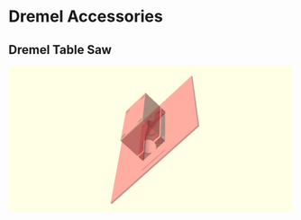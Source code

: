 # Dremel Accessories

## Dremel Table Saw

<p align="center">
	<img src="https://github.com/saeedghsh/3d_models/blob/master/dremel_accessories/images/dremel_table_saw.png">
</p>
